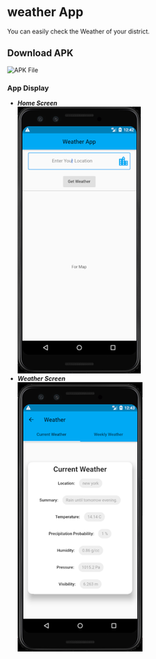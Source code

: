 # weather App
You can easily check the Weather of your district.

## Download APK
![APK File](https://drive.google.com/file/d/1nYwI0JS2HjYb98YDYNS37aLLcUEmnuvQ/view?usp=sharing)

### App Display
- ***Home Screen***<br>
![Home Screen](assets/HomeScreen.png)<br>
- ***Weather Screen***<br>
![Weather Screen](assets/WeatherScreen.png)
